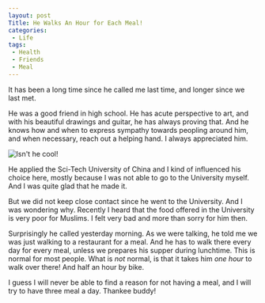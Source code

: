 ```yaml
---
layout: post
Title: He Walks An Hour for Each Meal!
categories:
 - Life
tags:
 - Health
 - Friends
 - Meal
---
```

It has been a long time since he called me last time, and longer since
we last met.

He was a good friend in high school. He has acute perspective to art,
and with his beautiful drawings and guitar, he has always proving that.
And he knows how and when to express sympathy towards peopling around
him, and when necessary, reach out a helping hand. I always appreciated
him.


![Isn't he cool!][]

He applied the Sci-Tech University of China and I kind of influenced his
choice here, mostly because I was not able to go to the University
myself. And I was quite glad that he made it.

But we did not keep close contact since he went to the University. And I
was wondering why. Recently I heard that the food offered in the
University is very poor for Muslims. I felt very bad and more than sorry
for him then.

Surprisingly he called yesterday morning. As we were talking, he told me
we was just walking to a restaurant for a meal. And he has to walk there
every day for every meal, unless we prepares his supper during
lunchtime. This is normal for most people. What is *not* normal, is that
it takes him *one hour* to walk over there! And half an hour by bike.

I guess I will never be able to find a reason for not having a meal, and
I will try to have three meal a day. Thankee buddy!

[Isn't he cool!]: /media/image/sakal.jpeg
